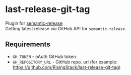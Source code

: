 # last-release-git-tag

Plugin for [semantic-release](https://github.com/semantic-release/semantic-release)  
Getting latest release via GitHub API for `semantic-release`.

## Requirements

 - `GH_TOKEN` - oAuth GitHub token
 - `GH_REPOSITORY_URL` - GitHub repo. url (for example: https://github.com/RisingStack/last-release-git-tag)

